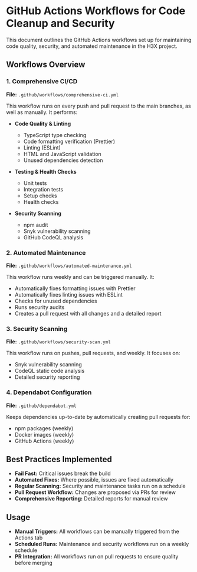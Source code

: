 # GitHub Actions Workflows for Code Cleanup and Security

This document outlines the GitHub Actions workflows set up for maintaining code quality, security,
and automated maintenance in the H3X project.

## Workflows Overview

### 1. Comprehensive CI/CD

**File:** `.github/workflows/comprehensive-ci.yml`

This workflow runs on every push and pull request to the main branches, as well as manually. It
performs:

- **Code Quality & Linting**

  - TypeScript type checking
  - Code formatting verification (Prettier)
  - Linting (ESLint)
  - HTML and JavaScript validation
  - Unused dependencies detection

- **Testing & Health Checks**

  - Unit tests
  - Integration tests
  - Setup checks
  - Health checks

- **Security Scanning**
  - npm audit
  - Snyk vulnerability scanning
  - GitHub CodeQL analysis

### 2. Automated Maintenance

**File:** `.github/workflows/automated-maintenance.yml`

This workflow runs weekly and can be triggered manually. It:

- Automatically fixes formatting issues with Prettier
- Automatically fixes linting issues with ESLint
- Checks for unused dependencies
- Runs security audits
- Creates a pull request with all changes and a detailed report

### 3. Security Scanning

**File:** `.github/workflows/security-scan.yml`

This workflow runs on pushes, pull requests, and weekly. It focuses on:

- Snyk vulnerability scanning
- CodeQL static code analysis
- Detailed security reporting

### 4. Dependabot Configuration

**File:** `.github/dependabot.yml`

Keeps dependencies up-to-date by automatically creating pull requests for:

- npm packages (weekly)
- Docker images (weekly)
- GitHub Actions (weekly)

## Best Practices Implemented

- **Fail Fast:** Critical issues break the build
- **Automated Fixes:** Where possible, issues are fixed automatically
- **Regular Scanning:** Security and maintenance tasks run on a schedule
- **Pull Request Workflow:** Changes are proposed via PRs for review
- **Comprehensive Reporting:** Detailed reports for manual review

## Usage

- **Manual Triggers:** All workflows can be manually triggered from the Actions tab
- **Scheduled Runs:** Maintenance and security workflows run on a weekly schedule
- **PR Integration:** All workflows run on pull requests to ensure quality before merging
